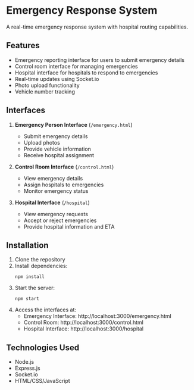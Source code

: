 # Emergency Response System

A real-time emergency response system with hospital routing capabilities.

## Features

- Emergency reporting interface for users to submit emergency details
- Control room interface for managing emergencies
- Hospital interface for hospitals to respond to emergencies
- Real-time updates using Socket.io
- Photo upload functionality
- Vehicle number tracking

## Interfaces

1. **Emergency Person Interface** (`/emergency.html`)
   - Submit emergency details
   - Upload photos
   - Provide vehicle information
   - Receive hospital assignment

2. **Control Room Interface** (`/control.html`)
   - View emergency details
   - Assign hospitals to emergencies
   - Monitor emergency status

3. **Hospital Interface** (`/hospital`)
   - View emergency requests
   - Accept or reject emergencies
   - Provide hospital information and ETA

## Installation

1. Clone the repository
2. Install dependencies:
   ```
   npm install
   ```
3. Start the server:
   ```
   npm start
   ```
4. Access the interfaces at:
   - Emergency Interface: http://localhost:3000/emergency.html
   - Control Room: http://localhost:3000/control.html
   - Hospital Interface: http://localhost:3000/hospital

## Technologies Used

- Node.js
- Express.js
- Socket.io
- HTML/CSS/JavaScript 
